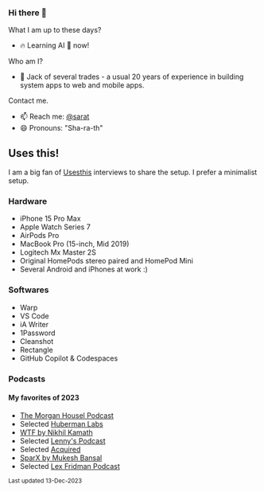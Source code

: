 ### Hi there 👋

What I am up to these days?
- 🔥 Learning AI 🤖 now!

Who am I?
- 🔭 Jack of several trades - a usual 20 years of experience in building system apps to web and mobile apps.

Contact me.
- 📫 Reach me: [@sarat](https://x.com/sarat)
- 😄 Pronouns: "Sha-ra-th"

## Uses this!
I am a big fan of [Usesthis](https://usesthis.com) interviews to share the setup. I prefer a minimalist setup.

### Hardware
- iPhone 15 Pro Max
- Apple Watch Series 7
- AirPods Pro
- MacBook Pro (15-inch, Mid 2019)
- Logitech Mx Master 2S
- Original HomePods stereo paired and HomePod Mini
- Several Android and iPhones at work :) 

### Softwares
- Warp
- VS Code
- iA Writer
- 1Password
- Cleanshot
- Rectangle
- GitHub Copilot & Codespaces

### Podcasts

#### My favorites of 2023
- [The Morgan Housel Podcast](https://open.spotify.com/show/2l01lGyIh9xodneIV37dD3?si=aabcf0f6af3a4f0c)
- Selected [Huberman Labs](https://open.spotify.com/show/79CkJF3UJTHFV8Dse3Oy0P)
- [WTF by Nikhil Kamath](https://open.spotify.com/show/5T1uhRS6IKKYuo9v0jcSrD)
- Selected [Lenny's Podcast](https://open.spotify.com/show/2dR1MUZEHCOnz1LVfNac0j)
- Selected [Acquired](https://open.spotify.com/show/7Fj0XEuUQLUqoMZQdsLXqp)
- [SparX by Mukesh Bansal](https://open.spotify.com/show/5i3MCokWyGq3PWx43vwrfA)
- Selected [Lex Fridman Podcast](https://open.spotify.com/show/2MAi0BvDc6GTFvKFPXnkCL)

<sub>Last updated 13-Dec-2023</sub> 
